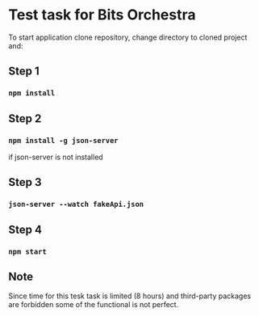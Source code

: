# Test task for Bits Orchestra

To start application clone repository, change directory to cloned project and:
## Step 1
### `npm install` 

## Step 2
### `npm install -g json-server`
if json-server is not installed

## Step 3
### `json-server --watch fakeApi.json`

## Step 4
### `npm start`

## Note
Since time for this tesk task is limited (8 hours) and third-party packages are forbidden some of the functional is not perfect.